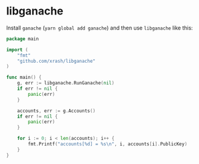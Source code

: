 # libganache

Install `ganache` (`yarn global add ganache`) and then use `libganache` like this:

```go
package main

import (
	"fmt"
	"github.com/xrash/libganache"
)

func main() {
	g, err := libganache.RunGanache(nil)
	if err != nil {
		panic(err)
	}

	accounts, err := g.Accounts()
	if err != nil {
		panic(err)
	}

	for i := 0; i < len(accounts); i++ {
		fmt.Printf("accounts[%d] = %s\n", i, accounts[i].PublicKey)
	}
}
```

